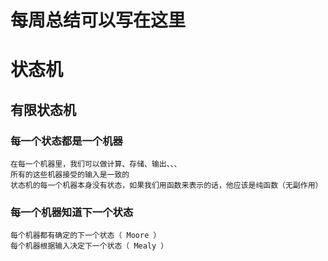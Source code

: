 # 每周总结可以写在这里
# 状态机
## 有限状态机
### 每一个状态都是一个机器
	在每一个机器里，我们可以做计算、存储、输出、、、
	所有的这些机器接受的输入是一致的
	状态机的每一个机器本身没有状态，如果我们用函数来表示的话，他应该是纯函数（无副作用）
### 每一个机器知道下一个状态
	每个机器都有确定的下一个状态（ Moore ）
	每个机器根据输入决定下一个状态（ Mealy ）